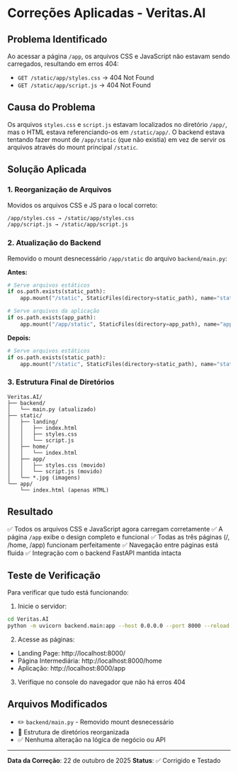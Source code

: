 # Correções Aplicadas - Veritas.AI

## Problema Identificado

Ao acessar a página `/app`, os arquivos CSS e JavaScript não estavam sendo carregados, resultando em erros 404:
- `GET /static/app/styles.css` → 404 Not Found
- `GET /static/app/script.js` → 404 Not Found

## Causa do Problema

Os arquivos `styles.css` e `script.js` estavam localizados no diretório `/app/`, mas o HTML estava referenciando-os em `/static/app/`. O backend estava tentando fazer mount de `/app/static` (que não existia) em vez de servir os arquivos através do mount principal `/static`.

## Solução Aplicada

### 1. Reorganização de Arquivos
Movidos os arquivos CSS e JS para o local correto:
```bash
/app/styles.css → /static/app/styles.css
/app/script.js → /static/app/script.js
```

### 2. Atualização do Backend
Removido o mount desnecessário `/app/static` do arquivo `backend/main.py`:

**Antes:**
```python
# Serve arquivos estáticos
if os.path.exists(static_path):
    app.mount("/static", StaticFiles(directory=static_path), name="static")

# Serve arquivos da aplicação
if os.path.exists(app_path):
    app.mount("/app/static", StaticFiles(directory=app_path), name="app_static")
```

**Depois:**
```python
# Serve arquivos estáticos
if os.path.exists(static_path):
    app.mount("/static", StaticFiles(directory=static_path), name="static")
```

### 3. Estrutura Final de Diretórios

```
Veritas.AI/
├── backend/
│   └── main.py (atualizado)
├── static/
│   ├── landing/
│   │   ├── index.html
│   │   ├── styles.css
│   │   └── script.js
│   ├── home/
│   │   └── index.html
│   ├── app/
│   │   ├── styles.css (movido)
│   │   └── script.js (movido)
│   └── *.jpg (imagens)
└── app/
    └── index.html (apenas HTML)
```

## Resultado

✅ Todos os arquivos CSS e JavaScript agora carregam corretamente
✅ A página `/app` exibe o design completo e funcional
✅ Todas as três páginas (/, /home, /app) funcionam perfeitamente
✅ Navegação entre páginas está fluida
✅ Integração com o backend FastAPI mantida intacta

## Teste de Verificação

Para verificar que tudo está funcionando:

1. Inicie o servidor:
```bash
cd Veritas.AI
python -m uvicorn backend.main:app --host 0.0.0.0 --port 8000 --reload
```

2. Acesse as páginas:
- Landing Page: http://localhost:8000/
- Página Intermediária: http://localhost:8000/home
- Aplicação: http://localhost:8000/app

3. Verifique no console do navegador que não há erros 404

## Arquivos Modificados

- ✏️ `backend/main.py` - Removido mount desnecessário
- 📁 Estrutura de diretórios reorganizada
- ✅ Nenhuma alteração na lógica de negócio ou API

---

**Data da Correção**: 22 de outubro de 2025
**Status**: ✅ Corrigido e Testado

